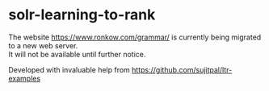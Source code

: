 # solr-learning-to-rank

The website https://www.ronkow.com/grammar/ is currently being migrated to a new web server.  
It will not be available until further notice.

Developed with invaluable help from https://github.com/sujitpal/ltr-examples

